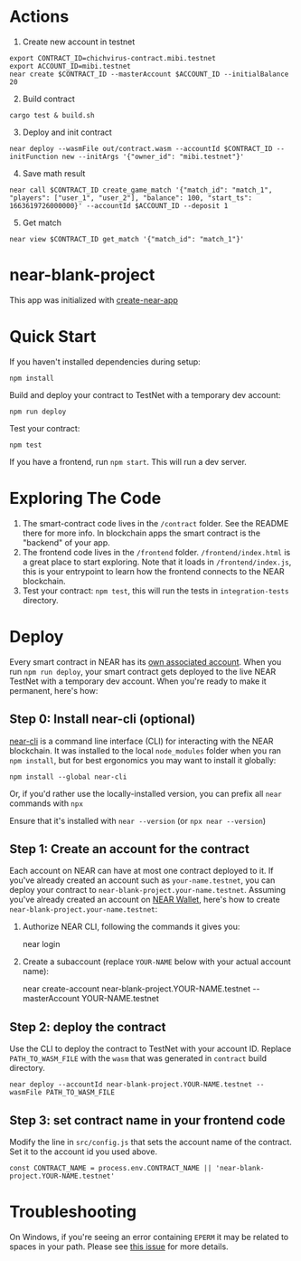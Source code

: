 # Actions

1. Create new account in testnet

```
export CONTRACT_ID=chichvirus-contract.mibi.testnet
export ACCOUNT_ID=mibi.testnet
near create $CONTRACT_ID --masterAccount $ACCOUNT_ID --initialBalance 20
```

2. Build contract

```
cargo test & build.sh
```

3. Deploy and init contract

```
near deploy --wasmFile out/contract.wasm --accountId $CONTRACT_ID --initFunction new --initArgs '{"owner_id": "mibi.testnet"}'
```

4. Save math result

```
near call $CONTRACT_ID create_game_match '{"match_id": "match_1", "players": ["user_1", "user_2"], "balance": 100, "start_ts": 1663619726000000}' --accountId $ACCOUNT_ID --deposit 1
```

5. Get match

```
near view $CONTRACT_ID get_match '{"match_id": "match_1"}'
```

# near-blank-project

This app was initialized with [create-near-app]

# Quick Start

If you haven't installed dependencies during setup:

    npm install

Build and deploy your contract to TestNet with a temporary dev account:

    npm run deploy

Test your contract:

    npm test

If you have a frontend, run `npm start`. This will run a dev server.

# Exploring The Code

1. The smart-contract code lives in the `/contract` folder. See the README there for
   more info. In blockchain apps the smart contract is the "backend" of your app.
2. The frontend code lives in the `/frontend` folder. `/frontend/index.html` is a great
   place to start exploring. Note that it loads in `/frontend/index.js`,
   this is your entrypoint to learn how the frontend connects to the NEAR blockchain.
3. Test your contract: `npm test`, this will run the tests in `integration-tests` directory.

# Deploy

Every smart contract in NEAR has its [own associated account][near accounts].
When you run `npm run deploy`, your smart contract gets deployed to the live NEAR TestNet with a temporary dev account.
When you're ready to make it permanent, here's how:

## Step 0: Install near-cli (optional)

[near-cli] is a command line interface (CLI) for interacting with the NEAR blockchain. It was installed to the local `node_modules` folder when you ran `npm install`, but for best ergonomics you may want to install it globally:

    npm install --global near-cli

Or, if you'd rather use the locally-installed version, you can prefix all `near` commands with `npx`

Ensure that it's installed with `near --version` (or `npx near --version`)

## Step 1: Create an account for the contract

Each account on NEAR can have at most one contract deployed to it. If you've already created an account such as `your-name.testnet`, you can deploy your contract to `near-blank-project.your-name.testnet`. Assuming you've already created an account on [NEAR Wallet], here's how to create `near-blank-project.your-name.testnet`:

1. Authorize NEAR CLI, following the commands it gives you:

   near login

2. Create a subaccount (replace `YOUR-NAME` below with your actual account name):

   near create-account near-blank-project.YOUR-NAME.testnet --masterAccount YOUR-NAME.testnet

## Step 2: deploy the contract

Use the CLI to deploy the contract to TestNet with your account ID.
Replace `PATH_TO_WASM_FILE` with the `wasm` that was generated in `contract` build directory.

    near deploy --accountId near-blank-project.YOUR-NAME.testnet --wasmFile PATH_TO_WASM_FILE

## Step 3: set contract name in your frontend code

Modify the line in `src/config.js` that sets the account name of the contract. Set it to the account id you used above.

    const CONTRACT_NAME = process.env.CONTRACT_NAME || 'near-blank-project.YOUR-NAME.testnet'

# Troubleshooting

On Windows, if you're seeing an error containing `EPERM` it may be related to spaces in your path. Please see [this issue](https://github.com/zkat/npx/issues/209) for more details.

[create-near-app]: https://github.com/near/create-near-app
[node.js]: https://nodejs.org/en/download/package-manager/
[jest]: https://jestjs.io/
[near accounts]: https://docs.near.org/concepts/basics/account
[near wallet]: https://wallet.testnet.near.org/
[near-cli]: https://github.com/near/near-cli
[gh-pages]: https://github.com/tschaub/gh-pages
